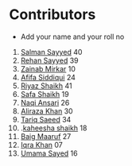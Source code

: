 # Contributors 

- Add your name and your roll no

1. [Salman Sayyed](https://www.github.com/Sayyed-Salman) 40
2. [Rehan Sayyed](https://www.github.com/rehan6658) 39 
3. [Zainab Mirkar](https://github.com/zainabmirkar) 10
4. [Afifa Siddiqui](https://github.com/AfifaSidd) 24
5. [Riyaz Shaikh](https://github.com/riyaz7122001) 41 
6. [Safa Shaikh](https://GitHub.com/Safanaaz1234) 19
7. [Naqi Ansari](https://github.com/CsEnox) 26
8. [Aliraza Khan](https://github.com/itsarkcodes) 30
9. [Tariq Saeed](https://github.com/Tariqs28) 34
10. .[kaheesha shaikh](https://github.com/kaheesha) 18
11. [Baig Maaruf](https://github.com/Maroof810) 27
12. [Iqra Khan](https://github.com/Iqrakhan08) 07
13. [Umama Sayed](https://github.com/UmamaSayed) 16
